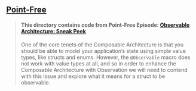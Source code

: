 ## [Point-Free](https://www.pointfree.co)

> #### This directory contains code from Point-Free Episode: [Observable Architecture: Sneak Peek](https://www.pointfree.co/episodes/ep260-observable-architecture-structural-identity)
>
> One of the core tenets of the Composable Architecture is that you should be able to model your application’s state using simple value types, like structs and enums. However, the `@Observable` macro does not work with value types at all, and so in order to enhance the Composable Architecture with Observation we will need to contend with this issue and explore what it means for a struct to be observable.

